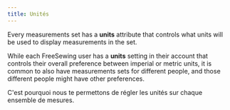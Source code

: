 ```yaml
---
title: Unités
---
```


Every measurements set has a **units** attribute that controls what units will be used to display measurements in the set.

While each FreeSewing user has a **units** setting in their account that controls their overall preference between imperial or metric units, it is common to also have measurements sets for different people, and those different people might have other preferences.

C'est pourquoi nous te permettons de régler les unités sur chaque ensemble de mesures.


